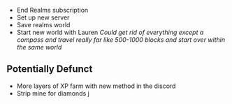 - End Realms subscription
- Set up new server
- Save realms world 
- Start new world with Lauren
*Could get rid of everything except a compass and travel really far like 500-1000 blocks and start over within the same world*


## Potentially Defunct
- More layers of XP farm with new method in the discord
- Strip mine for diamonds
j